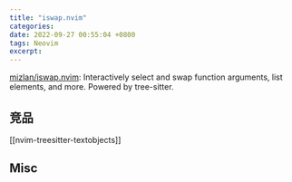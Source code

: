 ```yaml
---
title: "iswap.nvim"
categories: 
date: 2022-09-27 00:55:04 +0800
tags: Neovim
excerpt: 
---
```



[mizlan/iswap.nvim](https://github.com/mizlan/iswap.nvim): Interactively select and swap function arguments, list elements, and more. Powered by tree-sitter.





## 竞品


[[nvim-treesitter-textobjects]]


## Misc


